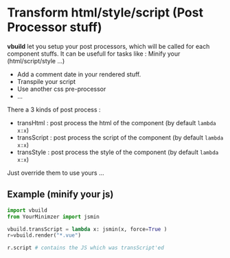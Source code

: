 # Transform html/style/script (Post Processor stuff)

**vbuild** let you setup your post processors, which will be called for each component stuffs. It can be usefull for tasks like :
 Minify your (html/script/style ...)
- Add a comment date in your rendered stuff.
- Transpile your script
- Use another css pre-processor
- ...

There a 3 kinds of post process :
- transHtml : post process the html of the component (by default `lambda x:x`)
- transScript : post process the script of the component (by default `lambda x:x`)
- transStyle : post process the style of the component (by default `lambda x:x`)

Just override them to use yours ...

## Example (minify your js)

```python
import vbuild
from YourMinimzer import jsmin

vbuild.transScript = lambda x: jsmin(x, force=True )
r=vbuild.render("*.vue")

r.script # contains the JS which was transScript'ed
```
